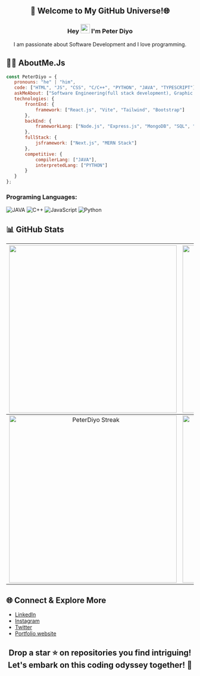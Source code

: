 <h2 align="center">🌟 Welcome to My GitHub Universe!🌐</h2>    

### <p align="center">Hey <img src="https://media.giphy.com/media/hvRJCLFzcasrR4ia7z/giphy.gif" width="25"> I'm Peter Diyo</p>

<p align="center">
I am passionate about Software Development and I love programming.         
</p>         
              
## 👨‍💻 AboutMe.Js  
 
```javascript 
const PeterDiyo = {    
   pronouns: "he" | "him",
   code: ["HTML", "JS", "CSS", "C/C++", "PYTHON", "JAVA", "TYPESCRIPT"],
   askMeAbout: ["Software Engineering(full stack development), Graphic Designing, Video Editing"],
   technologies: {  
       frontEnd: {
           framework: ["React.js", "Vite", "Tailwind", "Bootstrap"]
       },
       backEnd: {
           frameworkLang: ["Node.js", "Express.js", "MongoDB", "SQL", "PHP"]
       },
       fullStack: {
           jsframework: ["Next.js", "MERN Stack"]
       },
       competitive: {
           compilerLang: ["JAVA"],
           interpretedLang: ["PYTHON"]
       }
   }
};
```

### Programing Languages:

![JAVA](https://img.shields.io/badge/java-%2300599java.svg?style=for-the-badge&logo=java&logoColor=white) ![C++](https://img.shields.io/badge/c++-%2300599C.svg?style=for-the-badge&logo=c%2B%2B&logoColor=white) ![JavaScript](https://img.shields.io/badge/javascript-%23323330.svg?style=for-the-badge&logo=javascript&logoColor=%23F7DF1E) ![Python](https://img.shields.io/badge/Python-FFD43B?style=for-the-badge&logo=python&logoColor=blue)

<!-- <p align="right" width="50%"> <a href="#"><img width="450" src="https://c.tenor.com/DBqjevyA2o4AAAAd/bongo-cat-codes.gif"  /></a></p>-->

## 📊 GitHub Stats

| <img width="450em" src="https://github-profile-trophy.vercel.app/?username=PeterDiyo&theme=onestar&row=2&column=4&margin-w=10&margin-h=15&no-bg=true)](https://github.com/ryo-ma/github-profile-trophy"> | <img  width="450em" src="https://github-readme-stats.vercel.app/api/top-langs?username=PeterDiyo&show_icons=true&locale=en&layout=compact&theme=vue-dark" alt="Diyo's Most used lang" /> |
| :-----------------------------------------------------------------------------------------------------------------------------------------------------------------------------------------------------: | :--------------------------------------------------------------------------------------------------------------------------------------------------------------------------------------: |
|                                           <img  width="450em"   src="https://streak-stats.demolab.com?user=PeterDiyo&theme=vue-dark" alt="PeterDiyo Streak" />                                           |  <img width="450em" align="center" alt="PeterDiyo's Github stats"  src="https://github-readme-stats.vercel.app/api?username=PeterDiyo&show_icons=true&count_private=true&theme=vue-dark" />   |


## 🌐 Connect & Explore More 

- [LinkedIn](https://www.linkedin.com/in/peter-diyo-a38451289/)
- [Instagram](https://www.instagram.com/diyopeter/)
- [Twitter](https://x.com/peter_diyo?t=GjznmSILO2rOpWbh9zFdHA&s=09)
- [Portfolio website](https://peterdiyo.netlify.app/)

<h2 align="center">Drop a star ⭐ on repositories you find intriguing! Let's embark on this coding odyssey together! 🚀</h2>
